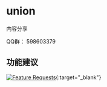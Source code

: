 # union
内容分享

QQ群： 598603379

## 功能建议
[![Feature Requests](http://feathub.com/lotosbin/union?format=svg)](http://feathub.com/lotosbin/union){:target="_blank"}
